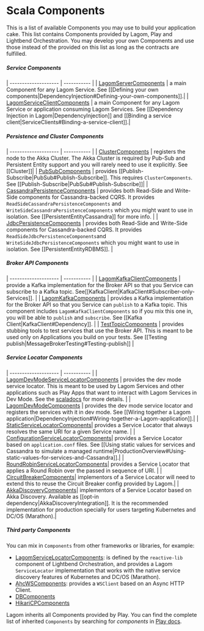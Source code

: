 # Scala Components

This is a list of available Components you may use to build your application cake. This list contains Components provided by Lagom, Play and Lightbend Orchestration. You may develop your own Components and use those instead of the provided on this list as long as the contracts are fulfilled.

#####  Service Components

| -------------------- | ----------- |
| [LagomServerComponents](api/com/lightbend/lagom/scaladsl/server/LagomServerComponents.html) | a main Component for any Lagom Service. See [[Defining your own components|DependencyInjection#Defining-your-own-components]].|
| [LagomServiceClientComponents](api/com/lightbend/lagom/scaladsl/client/LagomServiceClientComponents.html) | a main Component for any Lagom Service or application consuming Lagom Services. See [[Dependency Injection in Lagom|DependencyInjection]] and  [[Binding a service client|ServiceClients#Binding-a-service-client]].|

##### Persistence and Cluster Components
| -------------------- | ----------- |
| [ClusterComponents](api/com/lightbend/lagom/scaladsl/cluster/ClusterComponents.html) |  registers the node to the Akka Cluster. The Akka Cluster is required by Pub-Sub and Persistent Entity support and you will rarely need to use it explicitly. See [[Cluster]]|
| [PubSubComponents](api/com/lightbend/lagom/scaladsl/pubsub/PubSubComponents.html) | provides [[Publish-Subscribe|PubSub#Publish-Subscribe]]. This requires `ClusterComponents`. See [[Publish-Subscribe|PubSub#Publish-Subscribe]]|
| [CassandraPersistenceComponents](api/com/lightbend/lagom/scaladsl/persistence/cassandra/CassandraPersistenceComponents.html) |  provides both Read-Side and Write-Side components for Cassandra-backed CQRS. It provides `ReadSideCassandraPersistenceComponents` and `WriteSideCassandraPersistenceComponents` which you might want to use in isolation. See [[PersistentEntityCassandra]] for more info. |
| [JdbcPersistenceComponents](api/com/lightbend/lagom/scaladsl/persistence/jdbc/JdbcPersistenceComponents.html) | provides both Read-Side and Write-Side components for Cassandra-backed CQRS. It provides `ReadSideJdbcPersistenceComponents`and `WriteSideJdbcPersistenceComponents` which you might want to use in isolation. See [[PersistentEntityRDBMS]]. |

##### Broker API Components
| -------------------- | ----------- |
| [LagomKafkaClientComponents](api/com/lightbend/lagom/scaladsl/broker/kafka/LagomKafkaClientComponents.html) | provide a Kafka implementation for the Broker API so that you Service can subscribe to a Kafka topic. See[[KafkaClient|KafkaClient#Subscriber-only-Services]]. |
| [LagomKafkaComponents](api/com/lightbend/lagom/scaladsl/broker/kafka/LagomKafkaComponents.html) | provides a Kafka implementation for the Broker API so that you Service can `publish` to a Kafka topic. This component includes `LagomKafkaClientComponents` so if you mix this one in, you will be able to `publish` and `subscribe`. See [[Kafka Client|KafkaClient#Dependency]]. |
| [TestTopicComponents](api/com/lightbend/lagom/scaladsl/testkit/TestTopicComponents.html) | provides stubbing tools to test services that use the Broker API. This is meant to be used only on Applications you build on your tests. See [[Testing publish|MessageBrokerTesting#Testing-publish]] |

##### Service Locator Components
| -------------------- | ----------- |
| [LagomDevModeServiceLocatorComponents](api/com/lightbend/lagom/scaladsl/devmode/LagomDevModeServiceLocatorComponents.html) | provides the dev mode service locator. This is meant to be used by Lagom Services and other applications such as Play Apps that want to interact with Lagom Services in Dev Mode. See the [scaladocs](api/com/lightbend/lagom/scaladsl/devmode/LagomDevModeServiceLocatorComponents.html) for more details. |
| [LagomDevModeComponents](api/com/lightbend/lagom/scaladsl/devmode/LagomDevModeComponents.html) | provides the dev mode service locator and registers the services with it in dev mode. See [[Wiring together a Lagom application|DependencyInjection#Wiring-together-a-Lagom-application]].|
| [StaticServiceLocatorComponents](api/com/lightbend/lagom/scaladsl/client/StaticServiceLocatorComponents.html)| provides a Service Locator that always resolves the same URI for a given Service name. |
| [ConfigurationServiceLocatorComponents](api/com/lightbend/lagom/scaladsl/client/ConfigurationServiceLocatorComponents.html)| provides a Service Locator based on `application.conf` files. See [[Using static values for services and Cassandra to simulate a managed runtime|ProductionOverview#Using-static-values-for-services-and-Cassandra]].|
| [RoundRobinServiceLocatorComponents](api/com/lightbend/lagom/scaladsl/client/RoundRobinServiceLocatorComponents.html)| provides a Service Locator that applies a Round Robin over the passed in sequence of URI. |
| [CircuitBreakerComponents](api/com/lightbend/lagom/scaladsl/client/CircuitBreakerComponents.html)| implementors of a Service Locator will need to extend this to reuse the Circuit Breaker config provided by Lagom.|
| [AkkaDiscoveryComponents](api/com/lightbend/lagom/scaladsl/akka/discovery/AkkaDiscoveryComponents.html)| implementors of a Service Locator based on Akka Discovery. Available as [[opt-in dependency|AkkaDiscoveryIntegration]]. It is the recommended implementation for production specially for users targeting Kubernetes and DC/OS (Marathon).|

##### Third party Components

You can mix in `Components` from other frameworks or libraries, for example:

 * [LagomServiceLocatorComponents](https://developer.lightbend.com/docs/lightbend-orchestration/current/setup/project-configuration.html#lagom-scala): is defined by the `reactive-lib` component of Lightbend Orchestration, and provides a Lagom `ServiceLocator` implementation that works with the native service discovery features of Kubernetes and DC/OS (Marathon).
 * [AhcWSComponents](https://www.playframework.com/documentation/2.6.x/api/scala/index.html#play.api.libs.ws.ahc.AhcWSComponents): provides a `WSClient` based on an Async HTTP Client.
 * [DBComponents](https://www.playframework.com/documentation/2.6.x/api/scala/play/api/db/DBComponents.html)
 * [HikariCPComponents](https://www.playframework.com/documentation/2.6.x/api/scala/play/api/db/HikariCPComponents.html)

Lagom inherits all Components provided by Play. You can find the complete list of inherited `Components` by searching for _components_ in [Play docs](https://www.playframework.com/documentation/2.6.x/api/scala/index.html).
